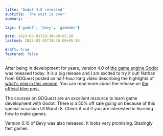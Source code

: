 ```yaml
---
title: 'Godot 4.0 released'
subtitle: 'The wait is over'
summary: ''

tags: ['godot', 'bevy', 'gamedev']

date: 2023-03-01T19:30:00+05:30
lastmod: 2023-03-01T19:30:00+05:30

draft: true
featured: false
---
```


After being in development for years, version 4.0 of [the game engine Godot](https://www.youtube.com/watch?v=chXAjMQrcZk) was released today. 
It is a big release and I am excited to try it out! 
Nathan from GDQuest posted an half-hour long video describing the highlights of [what's new in this version](https://www.youtube.com/watch?v=chXAjMQrcZk). 
You can read more about the release on [the official blog post](https://godotengine.org/article/godot-4-0-sets-sail/). 

The courses on GDQuest are an excellent resource to learn game development with Godot. 
There is a 50% off sale going on because of this special occasion till March 8. 
Check it out if you are interested in learning how to make games.

Version 0.10 of Bevy was also released. 
It looks very promising. Blazingly fast games. 